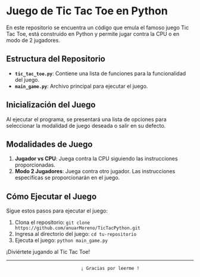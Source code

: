 # Juego de Tic Tac Toe en Python

En este repositorio se encuentra un código que emula el famoso juego Tic Tac Toe, está construido en Python y permite jugar contra la CPU o en modo de 2 jugadores.

## Estructura del Repositorio

- **`tic_tac_toe.py`**: Contiene una lista de funciones para la funcionalidad del juego.
- **`main_game.py`**: Archivo principal para ejecutar el juego.

## Inicialización del Juego

Al ejecutar el programa, se presentará una lista de opciones para seleccionar la modalidad de juego deseada o salir en su defecto.

## Modalidades de Juego

1. **Jugador vs CPU**: Juega contra la CPU siguiendo las instrucciones proporcionadas.
2. **Modo 2 Jugadores**: Juega contra otro jugador. Las instrucciones específicas se proporcionarán en el juego.

## Cómo Ejecutar el Juego

Sigue estos pasos para ejecutar el juego:

1. Clona el repositorio: `git clone https://github.com/anuarMoreno/TicTacPython.git`
2. Ingresa al directorio del juego: `cd tu-repositorio`
3. Ejecuta el juego: `python main_game.py`

¡Diviértete jugando al Tic Tac Toe!

---


                                ¡ Gracias por leerme !
